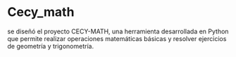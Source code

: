 # Cecy_math
se diseñó el proyecto CECY-MATH, una herramienta desarrollada en Python que permite realizar operaciones matemáticas básicas y resolver ejercicios de geometría y trigonometría. 
